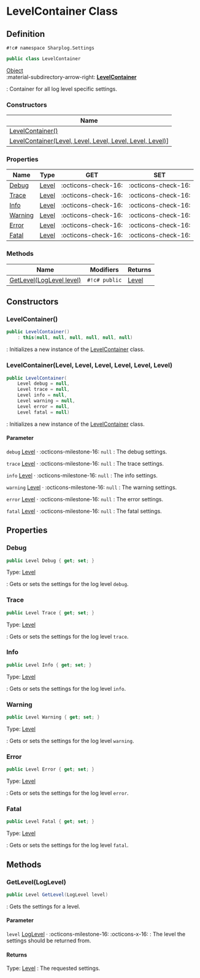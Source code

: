 # LevelContainer Class

## Definition

`#!c# namespace Sharplog.Settings`

``` c#
public class LevelContainer
```

[Object](https://docs.microsoft.com/en-us/dotnet/api/system.object)<br>
:material-subdirectory-arrow-right: [**LevelContainer**](./)

:   Container for all log level specific settings.

### Constructors

| Name                                                                                                            |
| --------------------------------------------------------------------------------------------------------------- |
| [LevelContainer()](#levelcontainer)                                                                             |
| [LevelContainer(Level, Level, Level, Level, Level, Level)](#levelcontainerlevel-level-level-level-level-level)] |

### Properties

| Name            | Type              | GET                 | SET                 |
| --------------- | ----------------- | ------------------- | ------------------- |
| [Debug](#debug) | [Level](Level.md) | :octicons-check-16: | :octicons-check-16: |
| [Trace](#trace) | [Level](Level.md) | :octicons-check-16: | :octicons-check-16: |
| [Info](#info)   | [Level](Level.md) | :octicons-check-16: | :octicons-check-16: |
| [Warning](#warning)   | [Level](Level.md) | :octicons-check-16: | :octicons-check-16: |
| [Error](#error) | [Level](Level.md) | :octicons-check-16: | :octicons-check-16: |
| [Fatal](#fatal) | [Level](Level.md) | :octicons-check-16: | :octicons-check-16: |

### Methods

| Name                                                | Modifiers     | Returns           |
| --------------------------------------------------- | ------------- | ----------------- |
| [GetLevel(LogLevel level)](#getlevelloglevel-level) | `#!c# public` | [Level](Level.md) |

## Constructors

### LevelContainer()

```c#
public LevelContainer()
    : this(null, null, null, null, null, null)
```

:   Initializes a new instance of the [LevelContainer](./) class.

### LevelContainer(Level, Level, Level, Level, Level, Level)

```c#
public LevelContainer(
    Level debug = null,
    Level trace = null,
    Level info = null,
    Level warning = null,
    Level error = null,
    Level fatal = null)
```

:   Initializes a new instance of the [LevelContainer](./) class.

#### Parameter

`debug` [Level](Level.md) · :octicons-milestone-16: `null`
:   The debug settings.

`trace` [Level](Level.md) · :octicons-milestone-16: `null`
:   The trace settings.

`info` [Level](Level.md) · :octicons-milestone-16: `null`
:   The info settings.

`warning` [Level](Level.md) · :octicons-milestone-16: `null`
:   The warning settings.

`error` [Level](Level.md) · :octicons-milestone-16: `null`
:   The error settings.

`fatal` [Level](Level.md) · :octicons-milestone-16: `null`
:   The fatal settings.

## Properties

### Debug

```c#
public Level Debug { get; set; }
```

Type: [Level](Level.md)

:   Gets or sets the settings for the log level `debug`.

### Trace

```c#
public Level Trace { get; set; }
```

Type: [Level](Level.md)

:   Gets or sets the settings for the log level `trace`.

### Info

```c#
public Level Info { get; set; }
```

Type: [Level](Level.md)

:   Gets or sets the settings for the log level `info`.

### Warning

```c#
public Level Warning { get; set; }
```

Type: [Level](Level.md)

:   Gets or sets the settings for the log level `warning`.

### Error

```c#
public Level Error { get; set; }
```

Type: [Level](Level.md)

:   Gets or sets the settings for the log level `error`.

### Fatal

```c#
public Level Fatal { get; set; }
```

Type: [Level](Level.md)

:   Gets or sets the settings for the log level `fatal`.

## Methods

### GetLevel(LogLevel)

```c#
public Level GetLevel(LogLevel level)
```

:   Gets the settings for a level.

#### Parameter

`level` [LogLevel](LogLevel.md)  · :octicons-milestone-16: :octicons-x-16:
:   The level the settings should be returned from.

#### Returns

Type: [Level](Level.md)
:   The requested settings.
